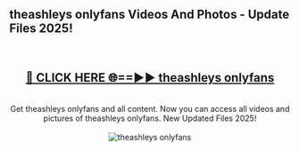 <h2>theashleys onlyfans Videos And Photos - Update Files 2025!</h2>
<br>
<div align="center">
<h2><a href="https://linkcuts.com/hfmhzwbr" rel="nofollow">🔴 CLICK HERE 🌐==►► theashleys onlyfans</a></h2>
<br>
Get theashleys onlyfans and all content. Now you can access all videos and pictures of theashleys onlyfans. New Updated Files 2025!
<br>
<br>
<a href="https://linkcuts.com/hfmhzwbr" rel="nofollow" data-target="animated-image.originalLink"><img src="https://i.ibb.co.com/WyWwxjT/player-gif2.gif" alt="theashleys onlyfans" style="max-width: 100%; display: inline-block;" data-target="animated-image.originalImage"></a>
</div>
<br>